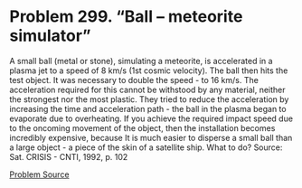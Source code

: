 # Problem 299. “Ball – meteorite simulator”

A small ball (metal or stone), simulating a meteorite, is accelerated in a plasma jet to a speed of 8 km/s (1st cosmic velocity). The ball then hits the test object. It was necessary to double the speed - to 16 km/s. The acceleration required for this cannot be withstood by any material, neither the strongest nor the most plastic. They tried to reduce the acceleration by increasing the time and acceleration path - the ball in the plasma began to evaporate due to overheating. If you achieve the required impact speed due to the oncoming movement of the object, then the installation becomes incredibly expensive, because It is much easier to disperse a small ball than a large object - a piece of the skin of a satellite ship. What to do? Source: Sat. CRISIS - CNTI, 1992, p. 102

[Problem Source](https://www.trizland.ru/tasks/5147/)